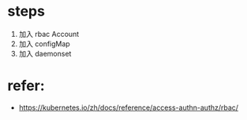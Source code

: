 # steps
1. 加入 rbac Account
2. 加入 configMap
3. 加入 daemonset


# refer:
- https://kubernetes.io/zh/docs/reference/access-authn-authz/rbac/
